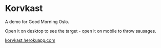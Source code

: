 # Korvkast
A demo for Good Morning Oslo.

Open it on desktop to see the target - open it on mobile to throw sausages.

[korvkast.herokuapp.com](https://korvkast.herokuapp.com)
